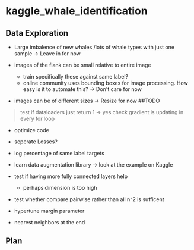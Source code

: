 # kaggle_whale_identification

## Data Exploration
* Large imbalence of new whales /lots of whale types with just one sample
    -> Leave in for now
* images of the flank can be small relative to entire image 
    * train specifically these against same label?
    * online community uses bounding boxes for image processing. How easy is it to automate this?
    -> Don't care for now

* images can be of different sizes
    -> Resize for now
##TODO
> test if dataloaders just return 1 -> yes
> check gradient is updating in every for loop
* optimize code
* seperate Losses?
* log percentage of same label targets 


* learn data augmentation library -> look at the example on Kaggle
* test if having more fully connected layers help 
    * perhaps dimension is too high
* test whether compare pairwise rather than all n^2 is sufficent
* hypertune margin parameter
    
* nearest neighbors at the end
## Plan
